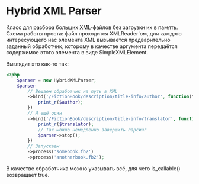 Hybrid XML Parser
=================
Класс для разбора больших XML-файлов без загрузки их в память.
Схема работы проста: файл проходится XMLReader'ом, для каждого интересующего нас элемента XML вызывается
предварительно заданный обработчик, которому в качестве аргумента передаётся содержимое этого элемента
в виде SimpleXMLElement.

Выглядит это как-то так:

```php
<?php
	$parser = new HybridXMLParser;
	$parser
		// Вешаем обработчик на путь в XML
		->bind('/FictionBook/description/title-info/author', function(\SimpleXMLElement $author, $parser) {
			print_r($author);
		})
		// И ещё один
		->bind('/FictionBook/description/title-info/translator', function(\SimpleXMLElement $translator, $parser) {
			print_r($translator);
			// Так можно немедленно завершить парсинг
			$parser->stop(); 
		})
		// Запускаем
		->process('somebook.fb2')
		->process('anotherbook.fb2');

```

В качестве обработчика можно указывать всё, для чего is_callable() возвращает true.
